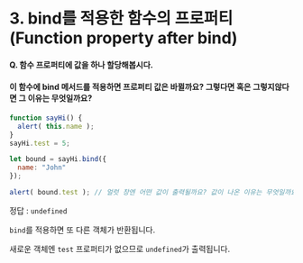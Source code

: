# 3. bind를 적용한 함수의 프로퍼티 (Function property after bind)

#### Q. 함수 프로퍼티에 값을 하나 할당해봅시다. 
#### 이 함수에 bind 메서드를 적용하면 프로퍼티 값은 바뀔까요? 그렇다면 혹은 그렇지않다면 그 이유는 무엇일까요?

```js
function sayHi() {
  alert( this.name );
}
sayHi.test = 5;

let bound = sayHi.bind({
  name: "John"
});

alert( bound.test ); // 얼럿 창엔 어떤 값이 출력될까요? 값이 나온 이유는 무엇일까요?
```

정답 : `undefined`

`bind`를 적용하면 또 다른 객체가 반환됩니다.

새로운 객체엔 `test` 프로퍼티가 없으므로 `undefined`가 출력됩니다.